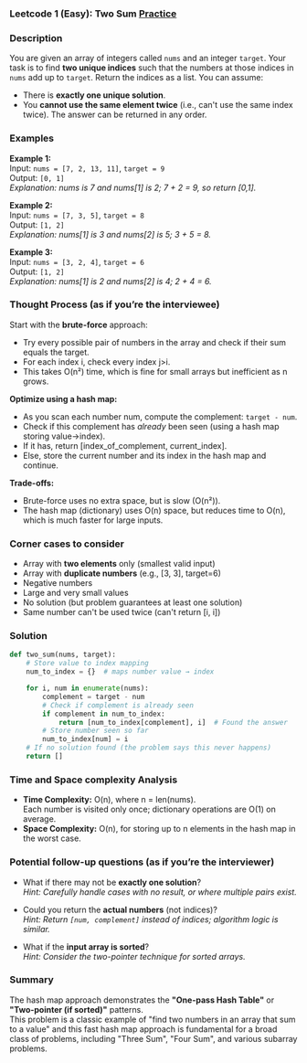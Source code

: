 ### Leetcode 1 (Easy): Two Sum [Practice](https://leetcode.com/problems/two-sum)

### Description  
You are given an array of integers called `nums` and an integer `target`.
Your task is to find **two unique indices** such that the numbers at those indices in `nums` add up to `target`. Return the indices as a list. You can assume:
- There is **exactly one unique solution**.
- You **cannot use the same element twice** (i.e., can't use the same index twice).
The answer can be returned in any order.

### Examples  

**Example 1:**  
Input: `nums = [7, 2, 13, 11]`, `target = 9`  
Output: `[0, 1]`  
*Explanation: nums is 7 and nums[1] is 2; 7 + 2 = 9, so return [0,1].*

**Example 2:**  
Input: `nums = [7, 3, 5]`, `target = 8`  
Output: `[1, 2]`  
*Explanation: nums[1] is 3 and nums[2] is 5; 3 + 5 = 8.*

**Example 3:**  
Input: `nums = [3, 2, 4]`, `target = 6`  
Output: `[1, 2]`  
*Explanation: nums[1] is 2 and nums[2] is 4; 2 + 4 = 6.*

### Thought Process (as if you’re the interviewee)  

Start with the **brute-force** approach:  
- Try every possible pair of numbers in the array and check if their sum equals the target.  
- For each index i, check every index j>i.  
- This takes O(n²) time, which is fine for small arrays but inefficient as n grows.

**Optimize using a hash map:**  
- As you scan each number num, compute the complement: `target - num`.  
- Check if this complement has *already* been seen (using a hash map storing value→index).  
- If it has, return [index_of_complement, current_index].  
- Else, store the current number and its index in the hash map and continue.

**Trade-offs:**  
- Brute-force uses no extra space, but is slow (O(n²)).  
- The hash map (dictionary) uses O(n) space, but reduces time to O(n), which is much faster for large inputs.

### Corner cases to consider  
- Array with **two elements** only (smallest valid input)
- Array with **duplicate numbers** (e.g., [3, 3], target=6)
- Negative numbers
- Large and very small values
- No solution (but problem guarantees at least one solution)
- Same number can't be used twice (can't return [i, i])

### Solution

```python
def two_sum(nums, target):
    # Store value to index mapping
    num_to_index = {}  # maps number value → index

    for i, num in enumerate(nums):
        complement = target - num
        # Check if complement is already seen
        if complement in num_to_index:
            return [num_to_index[complement], i]  # Found the answer
        # Store number seen so far
        num_to_index[num] = i
    # If no solution found (the problem says this never happens)
    return []
```

### Time and Space complexity Analysis  

- **Time Complexity:** O(n), where n = len(nums).  
  Each number is visited only once; dictionary operations are O(1) on average.
- **Space Complexity:** O(n), for storing up to n elements in the hash map in the worst case.

### Potential follow-up questions (as if you’re the interviewer)  

- What if there may not be **exactly one solution**?  
  *Hint: Carefully handle cases with no result, or where multiple pairs exist.*

- Could you return the **actual numbers** (not indices)?  
  *Hint: Return `[num, complement]` instead of indices; algorithm logic is similar.*

- What if the **input array is sorted**?  
  *Hint: Consider the two-pointer technique for sorted arrays.*

### Summary  
The hash map approach demonstrates the **"One-pass Hash Table"** or **"Two-pointer (if sorted)"** patterns.  
This problem is a classic example of "find two numbers in an array that sum to a value" and this fast hash map approach is fundamental for a broad class of problems, including "Three Sum", "Four Sum", and various subarray problems.